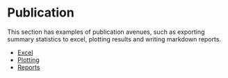 # Publication

This section has examples of publication avenues, such as exporting summary statistics to excel, plotting results and writing markdown reports.

* [Excel](1_excel.md)
* [Plotting](2_plotting.md)
* [Reports](3_reports.md)